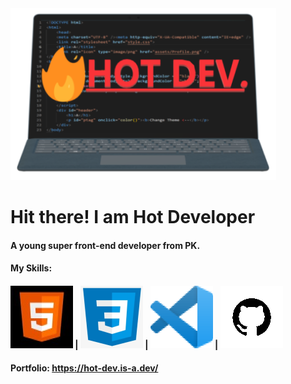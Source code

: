 <img src="assets/Favicon.png">
<h1>Hit there! I am Hot Developer</h1>
<h4>A young super front-end developer from PK.</h4>
<h4>My Skills:</h4>
<h4><img src="assets/HTML.jpg"> | <img src="assets/CSS.png"> | <img src="assets/VS CODE.png"> | <img src="assets/Github.png"></h4>
<h4>Portfolio: <a href="https://hot-dev.is-a.dev/">https://hot-dev.is-a.dev/</a></h4>
